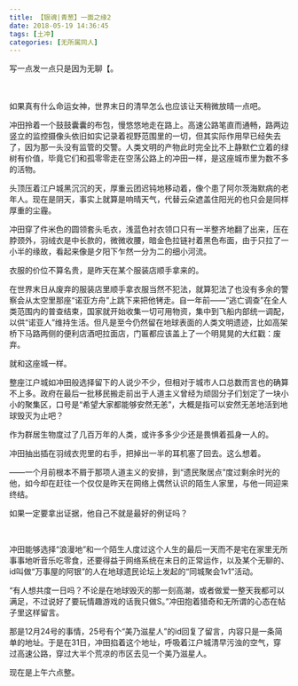 ```yaml
---
title: 【银魂|青葱】一面之缘2
date: 2018-05-19 14:36:45
tags: [土冲]
categories: [无所属同人]
---
```


<p dir="ltr"  >写一点发一点只是因为无聊【。<br /><br /><br /></p> 
<p dir="ltr"  >如果真有什么命运女神，世界末日的清早怎么也应该让天稍微放晴一点吧。</p> 
<p dir="ltr"  >冲田拎着一个鼓鼓囊囊的布包，慢悠悠地走在路上。高速公路笔直而通畅，路两边竖立的监控摄像头依旧如实记录着视野范围里的一切，但其实际作用早已经失去了，因为那一头没有监管的交警。人类文明的产物此时完全比不上静默伫立着的绿树有价值，毕竟它们和孤零零走在空荡公路上的冲田一样，是这座城市里为数不多的活物。</p> 
<p dir="ltr"  >头顶压着江户城黑沉沉的天，厚重云团迟钝地移动着，像个患了阿尔茨海默病的老年人。现在是阴天，事实上就算是响晴天气，代替云朵遮盖住阳光的也只会是同样厚重的尘霾。</p> 
<p dir="ltr"  >冲田穿了件米色的圆领套头毛衣，浅蓝色衬衣领口只有一半整齐地翻了出来，压在脖颈外，羽绒衣是中长款的，微微收腰，暗金色拉链衬着黑色布面，由于只拉了一小半的缘故，看起来像是夕阳下乍然一分为二的细小河流。</p> 
<p dir="ltr"  >衣服的价位不算名贵，是昨天在某个服装店顺手拿来的。</p> 
<p dir="ltr"  >在世界末日从废弃的服装店里顺手拿衣服当然不犯法，就算犯法了也没有多余的警察会从太空里那座“诺亚方舟”上跳下来把他铐走。自一年前——“逃亡调查”在全人类范围内的普查结束，国家就开始收集一切可用物资，集中到飞船内部统一调配，以供“诺亚人”维持生活。但凡是至今仍然留在地球表面的人类文明遗迹，比如高架桥下马路两侧的便利店酒吧拉面店，门匾都应该盖上了一个明晃晃的大红戳：废弃。</p> 
<p dir="ltr"  >就和这座城一样。</p> 
<p dir="ltr"  >整座江户城如冲田般选择留下的人说少不少，但相对于城市人口总数而言也的确算不上多。政府在最后一批移民搬走前出于人道主义曾经为顽固分子们划定了一块小小的聚集区，口号是“希望大家都能够安然无恙”，大概是指可以安然无恙地活到地球毁灭为止吧？</p> 
<p dir="ltr"  >作为群居生物度过了几百万年的人类，或许多多少少还是畏惧着孤身一人的。</p> 
<p dir="ltr"  >冲田抽出插在羽绒衣兜里的右手，把掉出一半的耳机塞了回去。这么想着。</p> 
<p dir="ltr"  >——一个月前根本不屑于那项人道主义的安排，到“遗民聚居点”度过剩余时光的他，如今却在赶往一个仅仅是昨天在网络上偶然认识的陌生人家里，与他一同迎来终结。</p> 
<p dir="ltr"  >如果一定要拿出证据，他自己不就是最好的例证吗？</p> 
<p dir="ltr"  >&nbsp;</p> 
<p dir="ltr"  >冲田能够选择“浪漫地”和一个陌生人度过这个人生的最后一天而不是宅在家里无所事事地听音乐吃零食，还要得益于网络系统在末日的正常运作，以及某个无聊的、id叫做“万事屋的阿银”的人在地球遗民论坛上发起的“同城聚会1v1”活动。</p> 
<p dir="ltr"  >“有人想共度一日吗？不论是在地球毁灭的那一刻高潮，或者做爱一整天我都可以满足，不过说好了要玩情趣游戏的话我只做S。”冲田抱着猎奇和无所谓的心态在帖子里这样留言。</p> 
<p dir="ltr"  >那是12月24号的事情，25号有个“美乃滋星人”的id回复了留言，内容只是一条简单的地址。于是在31日，冲田掐着这个地址，呼吸着江户城清早污浊的空气，穿过高速公路，穿过大半个荒凉的市区去见一个美乃滋星人。</p> 
<p dir="ltr"  >现在是上午六点整。<br /></p>